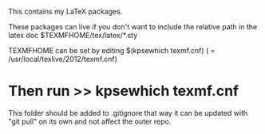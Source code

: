 This contains my LaTeX packages.

These packages can live if you don't want to include the relative path in the latex doc
$TEXMFHOME/tex/latex/*.sty

TEXMFHOME can be set by editing $(kpsewhich texmf.cnf) ( = /usr/local/texlive/2012/texmf.cnf)
# Then run >> kpsewhich texmf.cnf

This folder should be added to .gitignore that way it can be updated with "git pull" on its own and not affect the outer repo.

